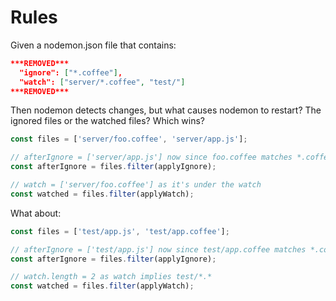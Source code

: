 # Rules

Given a nodemon.json file that contains:

```json
***REMOVED***
  "ignore": ["*.coffee"],
  "watch": ["server/*.coffee", "test/"]
***REMOVED***
```

Then nodemon detects changes, but what causes nodemon to restart? The ignored files or the watched files? Which wins?

```js
const files = ['server/foo.coffee', 'server/app.js'];

// afterIgnore = ['server/app.js'] now since foo.coffee matches *.coffee
const afterIgnore = files.filter(applyIgnore);

// watch = ['server/foo.coffee'] as it's under the watch
const watched = files.filter(applyWatch);
```

What about:

```js
const files = ['test/app.js', 'test/app.coffee'];

// afterIgnore = ['test/app.js'] now since test/app.coffee matches *.coffee
const afterIgnore = files.filter(applyIgnore);

// watch.length = 2 as watch implies test/*.*
const watched = files.filter(applyWatch);
```
